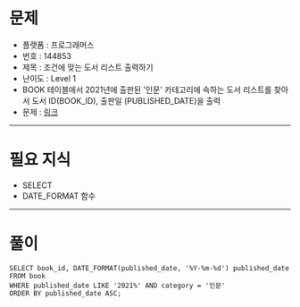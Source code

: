 # 문제
- 플랫폼 : 프로그래머스
- 번호 : 144853
- 제목 : 조건에 맞는 도서 리스트 출력하기
- 난이도 : Level 1
- BOOK 테이블에서 2021년에 출판된 '인문' 카테고리에 속하는 도서 리스트를 찾아서 도서 ID(BOOK_ID), 출판일 (PUBLISHED_DATE)을 출력
- 문제 : <a href="https://school.programmers.co.kr/learn/courses/30/lessons/144853" target="_blank">링크</a>

---

# 필요 지식
- SELECT
- DATE_FORMAT 함수

---

# 풀이
```mysql
SELECT book_id, DATE_FORMAT(published_date, '%Y-%m-%d') published_date
FROM book
WHERE published_date LIKE '2021%' AND category = '인문'
ORDER BY published_date ASC;
```
